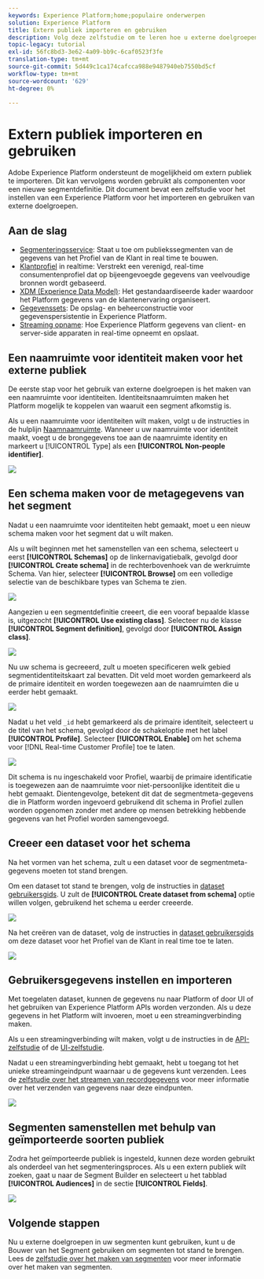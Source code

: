 ```yaml
---
keywords: Experience Platform;home;populaire onderwerpen
solution: Experience Platform
title: Extern publiek importeren en gebruiken
description: Volg deze zelfstudie om te leren hoe u externe doelgroepen kunt gebruiken met Adobe Experience Platform.
topic-legacy: tutorial
exl-id: 56fc8bd3-3e62-4a09-bb9c-6caf0523f3fe
translation-type: tm+mt
source-git-commit: 5d449c1ca174cafcca988e9487940eb7550bd5cf
workflow-type: tm+mt
source-wordcount: '629'
ht-degree: 0%

---
```


# Extern publiek importeren en gebruiken

Adobe Experience Platform ondersteunt de mogelijkheid om extern publiek te importeren. Dit kan vervolgens worden gebruikt als componenten voor een nieuwe segmentdefinitie. Dit document bevat een zelfstudie voor het instellen van een Experience Platform voor het importeren en gebruiken van externe doelgroepen.

## Aan de slag

- [Segmenteringsservice](../home.md): Staat u toe om publiekssegmenten van de gegevens van het Profiel van de Klant in real time te bouwen.
- [Klantprofiel](../../profile/home.md) in realtime: Verstrekt een verenigd, real-time consumentenprofiel dat op bijeengevoegde gegevens van veelvoudige bronnen wordt gebaseerd.
- [XDM (Experience Data Model)](../../xdm/home.md): Het gestandaardiseerde kader waardoor het Platform gegevens van de klantenervaring organiseert.
- [Gegevenssets](../../catalog/datasets/overview.md): De opslag- en beheerconstructie voor gegevenspersistentie in Experience Platform.
- [Streaming opname](../../ingestion/streaming-ingestion/overview.md): Hoe Experience Platform gegevens van client- en server-side apparaten in real-time opneemt en opslaat.

## Een naamruimte voor identiteit maken voor het externe publiek

De eerste stap voor het gebruik van externe doelgroepen is het maken van een naamruimte voor identiteiten. Identiteitsnaamruimten maken het Platform mogelijk te koppelen van waaruit een segment afkomstig is.

Als u een naamruimte voor identiteiten wilt maken, volgt u de instructies in de hulplijn [Naamnaamruimte](../../identity-service/namespaces.md#manage-namespaces). Wanneer u uw naamruimte voor identiteit maakt, voegt u de brongegevens toe aan de naamruimte identity en markeert u [!UICONTROL Type] als een **[!UICONTROL Non-people identifier]**.

![](../images/tutorials/external-audiences/identity-namespace-info.png)

## Een schema maken voor de metagegevens van het segment

Nadat u een naamruimte voor identiteiten hebt gemaakt, moet u een nieuw schema maken voor het segment dat u wilt maken.

Als u wilt beginnen met het samenstellen van een schema, selecteert u eerst **[!UICONTROL Schemas]** op de linkernavigatiebalk, gevolgd door **[!UICONTROL Create schema]** in de rechterbovenhoek van de werkruimte Schema. Van hier, selecteer **[!UICONTROL Browse]** om een volledige selectie van de beschikbare types van Schema te zien.

![](../images/tutorials/external-audiences/create-schema-browse.png)

Aangezien u een segmentdefinitie creeert, die een vooraf bepaalde klasse is, uitgezocht **[!UICONTROL Use existing class]**. Selecteer nu de klasse **[!UICONTROL Segment definition]**, gevolgd door **[!UICONTROL Assign class]**.

![](../images/tutorials/external-audiences/assign-class.png)

Nu uw schema is gecreeerd, zult u moeten specificeren welk gebied segmentidentiteitskaart zal bevatten. Dit veld moet worden gemarkeerd als de primaire identiteit en worden toegewezen aan de naamruimten die u eerder hebt gemaakt.

![](../images/tutorials/external-audiences/mark-primary-identifier.png)

Nadat u het veld `_id` hebt gemarkeerd als de primaire identiteit, selecteert u de titel van het schema, gevolgd door de schakeloptie met het label **[!UICONTROL Profile]**. Selecteer **[!UICONTROL Enable]** om het schema voor [!DNL Real-time Customer Profile] toe te laten.

![](../images/tutorials/external-audiences/schema-profile.png)

Dit schema is nu ingeschakeld voor Profiel, waarbij de primaire identificatie is toegewezen aan de naamruimte voor niet-persoonlijke identiteit die u hebt gemaakt. Dientengevolge, betekent dit dat de segmentmeta-gegevens die in Platform worden ingevoerd gebruikend dit schema in Profiel zullen worden opgenomen zonder met andere op mensen betrekking hebbende gegevens van het Profiel worden samengevoegd.

## Creeer een dataset voor het schema

Na het vormen van het schema, zult u een dataset voor de segmentmeta-gegevens moeten tot stand brengen.

Om een dataset tot stand te brengen, volg de instructies in [dataset gebruikersgids](../../catalog/datasets/user-guide.md#create). U zult de **[!UICONTROL Create dataset from schema]** optie willen volgen, gebruikend het schema u eerder creeerde.

![](../images/tutorials/external-audiences/select-schema.png)

Na het creëren van de dataset, volg de instructies in [dataset gebruikersgids](../../catalog/datasets/user-guide.md#enable-profile) om deze dataset voor het Profiel van de Klant in real time toe te laten.

![](../images/tutorials/external-audiences/dataset-profile.png)

## Gebruikersgegevens instellen en importeren

Met toegelaten dataset, kunnen de gegevens nu naar Platform of door UI of het gebruiken van Experience Platform APIs worden verzonden. Als u deze gegevens in het Platform wilt invoeren, moet u een streamingverbinding maken.

Als u een streamingverbinding wilt maken, volgt u de instructies in de [API-zelfstudie](../../sources/tutorials/api/create/streaming/http.md) of de [UI-zelfstudie](../../sources/tutorials/ui/create/streaming/http.md).

Nadat u een streamingverbinding hebt gemaakt, hebt u toegang tot het unieke streamingeindpunt waarnaar u de gegevens kunt verzenden. Lees de [zelfstudie over het streamen van recordgegevens](../../ingestion/tutorials/streaming-record-data.md#ingest-data) voor meer informatie over het verzenden van gegevens naar deze eindpunten.

![](../images/tutorials/external-audiences/get-streaming-endpoint.png)

## Segmenten samenstellen met behulp van geïmporteerde soorten publiek

Zodra het geïmporteerde publiek is ingesteld, kunnen deze worden gebruikt als onderdeel van het segmenteringsproces. Als u een extern publiek wilt zoeken, gaat u naar de Segment Builder en selecteert u het tabblad **[!UICONTROL Audiences]** in de sectie **[!UICONTROL Fields]**.

![](../images/tutorials/external-audiences/external-audiences.png)

## Volgende stappen

Nu u externe doelgroepen in uw segmenten kunt gebruiken, kunt u de Bouwer van het Segment gebruiken om segmenten tot stand te brengen. Lees de [zelfstudie over het maken van segmenten](./create-a-segment.md) voor meer informatie over het maken van segmenten.
